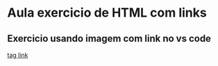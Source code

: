 # Aula exercicio de HTML com links

## Exercicio usando imagem com link no vs code

[tag link](tag-link.html)
